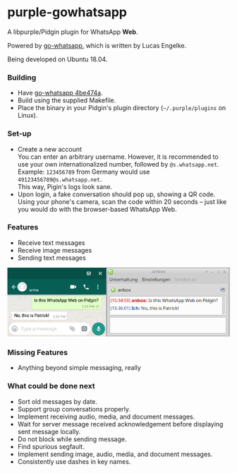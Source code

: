 # purple-gowhatsapp

A libpurple/Pidgin plugin for WhatsApp **Web**.

Powered by [go-whatsapp](https://github.com/Rhymen/go-whatsapp), which is written by Lucas Engelke.

Being developed on Ubuntu 18.04.

### Building

* Have [go-whatsapp 4be474a](https://github.com/Rhymen/go-whatsapp/commit/4be474aa8320557ead966e74d357ca975117e360).
* Build using the supplied Makefile.
* Place the binary in your Pidgin's plugin directory (`~/.purple/plugins` on Linux).

### Set-up

* Create a new account  
  You can enter an arbitrary username. 
  However, it is recommended to use your own internationalized number, followed by `@s.whatsapp.net`.  
  Example: `123456789` from Germany would use `49123456789@s.whatsapp.net`.  
  This way, Pigin's logs look sane.
* Upon login, a fake conversation should pop up, showing a QR code.  
  Using your phone's camera, scan the code within 20 seconds – just like you would do with the browser-based WhatsApp Web.

### Features

* Receive text messages
* Receive image messages
* Sending text messages

![Instant Message](/instant_message.png?raw=true "Instant Message Screenshot")  

### Missing Features

* Anything beyond simple messaging, really

### What could be done next

* Sort old messages by date.
* Support group conversations properly.
* Implement receiving audio, media, and document messages.
* Wait for server message received acknowledgement before displaying sent message locally.
* Do not block while sending message.
* Find spurious segfault.
* Implement sending image, audio, media, and document messages.
* Consistently use dashes in key names.
